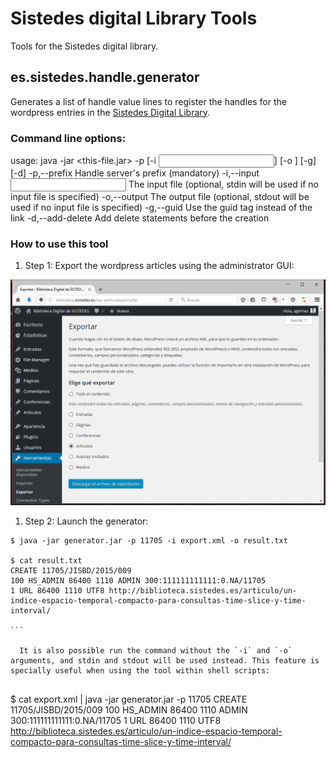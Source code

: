 # Sistedes digital Library Tools

Tools for the Sistedes digital library.

## es.sistedes.handle.generator

Generates a list of handle value lines to register the handles for the wordpress entries in the [Sistedes Digital Library](http://biblioteca.sistedes.es).

### Command line options:

usage: java -jar <this-file.jar> -p <prefix> [-i <input file>] [-o <output file>] [-g] [-d]
 -p,--prefix <prefix>        Handle server's prefix (mandatory)
 -i,--input <input file>     The input file (optional, stdin will be used if no input file is specified)
 -o,--output <output file>   The output file (optional, stdout will be used if no input file is specified)
 -g,--guid                   Use the guid tag instead of the link
 -d,--add-delete             Add delete statements before the creation

### How to use this tool

1. Step 1: Export the wordpress articles using the administrator GUI:

![Exporting articles](doc/export.png)

1. Step 2: Launch the generator:

````
$ java -jar generator.jar -p 11705 -i export.xml -o result.txt

$ cat result.txt
CREATE 11705/JISBD/2015/009
100 HS_ADMIN 86400 1110 ADMIN 300:111111111111:0.NA/11705
1 URL 86400 1110 UTF8 http://biblioteca.sistedes.es/articulo/un-indice-espacio-temporal-compacto-para-consultas-time-slice-y-time-interval/

```

  It is also possible run the command without the `-i` and `-o` arguments, and stdin and stdout will be used instead. This feature is specially useful when using the tool within shell scripts:
  
````
$ cat export.xml | java -jar generator.jar -p 11705
CREATE 11705/JISBD/2015/009
100 HS_ADMIN 86400 1110 ADMIN 300:111111111111:0.NA/11705
1 URL 86400 1110 UTF8 http://biblioteca.sistedes.es/articulo/un-indice-espacio-temporal-compacto-para-consultas-time-slice-y-time-interval/

```
